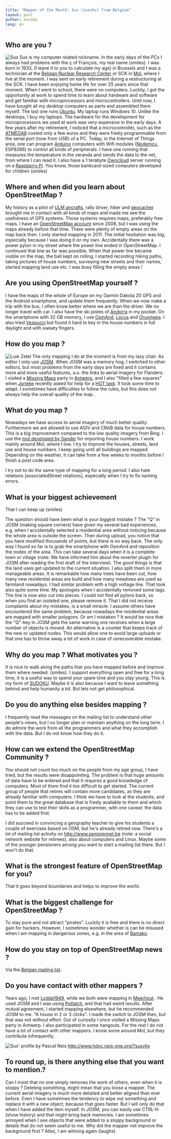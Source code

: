 ```yaml
---
title: "Mapper of the Month: Sus (susvhv) from Belgium"
layout: post
author: escada
lang: en
---
```

<h2>Who are you ?</h2>

<p><img src="https://photos.smugmug.com/OSM/Screenshots/Mapper-in-the-Spotlight/Susvhv/i-5D5bLqV/0/X2/DSC_0548-X2.jpg" alt="Sus">
Sus is my computer related nickname. In the early days of the PCs I always had problems with the ç of François, my real name (smiles).
I was born in 1933, (I leave it to you to calculate my age) in Brussels and I was a technician at the <a href="https://www.sckcen.be/en" rel="nofollow">Belgian Nuclear Research Center</a> or SCK in <a href="http://www.openstreetmap.org/relation/1263864" rel="nofollow">Mol</a>, where I live at the moment. I was sent on early retirement during a restructuring at the SCK. I have been enjoying home life for over 25 years since that moment.
When I went to school, there were no computers. Luckily, I got the opportunity at work to spend time to learn about hardware and software and get familiar with microprocessors and microcontrollers. Until now, I have bought all my desktop computers as parts and assembled them myself. The last one runs <a href="https://www.ubuntu.com/" rel="nofollow">Ubuntu</a>. My laptop runs Windows 10. Unlike the desktops, I buy my laptops.
The hardware for the development for microprocessors we used at work was very expensive in the early days. A few years after my retirement, I noticed that a microcontroller, such as the 
<a href="https://en.wikipedia.org/wiki/Atmel_AVR" rel="nofollow">ATMEGA8</a> costed only a few euros and they were freely programmable from the serial port (now from USB) of a PC. Today, in the Internet of Things area, one can program <a href="https://www.arduino.cc/" rel="nofollow">Arduino</a> computers with Wifi modules (<a href="http://www.nodemcu.com/index_en.html" rel="nofollow">Nodemcu</a>, ESP8266) to control all kinds of peripherals. I have one running that measures the temperature in the veranda and sends the data to the net, from where I can read it. I also have a 1 terabyte <a href="https://owncloud.org/" rel="nofollow">Owncloud</a> server running on a <a href="https://www.raspberrypi.org/" rel="nofollow">Raspberry Pi</a>. You know, those bankcard-sized computers developed for children (smiles)</p>

<h2>Where and when did you learn about OpenStreetMap ?</h2>

<p>My history as a pilot of <a href="https://en.wikipedia.org/wiki/Ultralight_aviation" rel="nofollow">ULM aircrafts</a>, rally driver, hiker and <a href="https://en.wikipedia.org/wiki/Geocaching" rel="nofollow">geocacher</a> brought me in contact with all kinds of maps and made me see the usefulness of GPS systems. Those systems requires maps, preferably free maps.
I have an <a href="http://www.openstreetmap.org/user/susvhv" rel="nofollow">OpenStreetMap account</a> since 2008, but I was using the maps already before that time. There were plenty of empty areas on the map back then. I only started mapping in 2011.
The initial hesitation was big, especially because I was doing it on my own. Accidentally there was a power pylon in my street where the power line ended in OpenStreetMap. I continued that line as far was possible. When that power line became visible on the map, the ball kept on rolling. I started recording hiking paths, taking pictures of house numbers, surveying new streets and their names, started mapping land use etc.
I was busy filling the empty areas !</p>

<h2>Are you using OpenStreetMap yourself ?</h2>

<p>I have the maps of the whole of Europe on my Garmin Dakota 20 GPS and the Android smartphone, and update them frequently. When we now make a trip with the bus, I often know better where we are than the driver. We no longer travel with car. I also have the ski pistes of <a href="http://www.openstreetmap.org/relation/9407" rel="nofollow">Andorra</a> in my pocket. On the smartphone with 32 GB memory, I use <a href="http://osmand.net/" rel="nofollow">OsmAnd</a>, <a href="http://www.locusmap.eu/" rel="nofollow">Locus</a> and <a href="http://www.oruxmaps.com/" rel="nofollow">Oruxmaps</a>. I also tried <a href="https://wiki.openstreetmap.org/wiki/Vespucci" rel="nofollow">Vespucci</a> but found it hard to key in the house numbers in full daylight and with sweaty fingers.</p>

<h2>How do you map ?</h2>

<p><img src="https://photos.smugmug.com/OSM/Screenshots/Mapper-in-the-Spotlight/Susvhv/i-3VPzRWC/0/X2/DSC_0223-X2.jpg" alt="Luie Zetel">
The only mapping I do at the moment is from my lazy chair. As editor I only use  <a href="https://josm.openstreetmap.de/" rel="nofollow">JOSM</a>. When JOSM was a memory hog, I switched to other editors, but most problems from the early days are fixed and it contains more and more useful features, a.o. the links to aerial imagery for Flanders.
I visited a <a href="http://www.missingmaps.org/" rel="nofollow">Missing Maps</a> party in <a href="http://www.openstreetmap.org/relation/59518" rel="nofollow">Antwerp</a>, and I also "filled a few squares" when  <a href="http://www.openstreetmap.org/user/Jorieke%20V" rel="nofollow">Jorieke</a> recently asked for help for a <a href="http://tasks.hotosm.org/" rel="nofollow">HOT task</a>. It took some time to adapt. I sometimes have difficulties to follow the rules, but this does not always help the overall quality of the map.</p>

<h2>What do you map ?</h2>

<p>Nowadays we have access to aerial imagery of much better quality. Furthermore we are allowed to use AGIV and CRAB data for house numbers. This is a big improvement compared to the low quality imagery from Bing. 
I use the <a href="http://crab-import.osm.be/import.html" rel="nofollow">tool developed by Sander</a> for importing house numbers. I work mainly around Mol, where I live. I try to improve the houses, streets, land use and house numbers. I keep going until all buildings are mapped. Depending on the weather, it can take from a few weeks to months before I finish a post code area.</p>

<p>I try not to do the same type of mapping for a long period. I also hate relations [associatedStreet relations], especially when I try to fix naming errors.</p>

<h2>What is your biggest achievement</h2>

<p>That I can keep up (smiles)</p>

<p>The question should have been what is your biggest mistake ?
The "Q" in JOSM (making square corners) have given my several bad experiences, e.g. when I accidentally selected a residential area without noticing because the whole area is outside the screen. Then during upload, you notice that you have modified thousands of points, but there is no way back. The only way I found so far is to grab the smartphone with OsmAnd and reposition the nodes of the area. This can take several days when it is a complete town or village (note: We have informed him about the reverter plugin for JOSM after reading the first draft of the interview).
The good things is that the land uses get updated to the current situation. I also split them in more manageable areas. It is remarkable how many trees have been cut, how many new residential areas are build and how many meadows are used as farmland nowadays.
I had  similar problem with a high voltage line. That took also quite some time. My apologies when I accidentally removed some tags. The line is now also cut into pieces. I could not find all pylons back, so when you find an isolated one, please remove it.
That I did not receive complaints about my mistakes, is a small miracle. I assume others have encountered the same problem, because nowadays the residential areas are mapped with smaller polygons. Or am I mistaken ?
It would be nice that the "Q"-key in JOSM gets the same warning one receives when a large number of objects is moved. An alternative is a counter that keeps track of the new or updated nodes. This would allow one to avoid large uploads or that one has to throw away a lot of work in case of unrecoverable mistake.</p>

<h2>Why do you map ? What motivates you ?</h2>

<p>It is nice to walk along the paths that you have mapped before and improve them where needed. (smiles).
I support everything open and free for a long time, it is a useful way to spend your spare time and you stay young. This is my form of <a href="https://en.wikipedia.org/wiki/Sudoku" rel="nofollow">SUDOKU</a>.
Maybe it is also because I want to leave something behind and help humanity a bit. But lets not get philosophical.</p>

<h2>Do you do anything else besides mapping ?</h2>

<p>I frequently read the messages on the mailing list to understand other people's views, but I no longer plan or maintain anything on the long term. I do admire the work from all the programmers and what they accomplish with the data. But I do not know how they do it.</p>

<h2>How can we extend the OpenStreetMap Community ?</h2>

<p>You should not count too much on the people from my age group, I have tried, but the results were disappointing. The problem is that huge amounts of data have to be entered and that it requires a good knowledge of computers. Most of them find it too difficult to get started.
The current group of people that retires will contain more candidates, as they are already familiar with computers.
I think we have to look at the students, and point them to the great database that is freely available to them and which they can use to test their skills as a programmer, with one caveat: the data has to be added first.</p>

<p>I did succeed in convincing a geography teacher to give his students a couple of exercises based on OSM, but he's already retired now. 
There's a lot of mailing list activity on <a href="http://www.seniorennet.be" rel="nofollow">http://www.seniorennet.be</a> (note: a social network website for retirees), also about computers and Linux. Maybe some of the younger pensioners among you want to start a mailing list there. But I won't do that.</p>

<h2>What is the strongest feature of OpenStreetMap for you?</h2>

<p>That it goes beyond boundaries and helps to improve the world.</p>

<h2>What is the biggest challenge for OpenStreetMap ?</h2>

<p>To stay pure and not attract "pirates". Luckily it is free and there is no direct gain for hackers. However, I sometimes wonder whether is can be misused when I am mapping in dangerous zones, e.g. in the area of <a href="http://www.openstreetmap.org/node/27564954" rel="nofollow">Bamako</a>.</p>

<h2>How do you stay on top of  OpenStreetMap news ?</h2>

<p>Via the <a href="https://lists.openstreetmap.org/listinfo/talk-be" rel="nofollow">Belgian mailing list</a>.</p>

<h2>Do you have contact with other mappers ?</h2>

<p>Years ago, I met  <a href="http://www.openstreetmap.org/user/lodde1949" rel="nofollow">Lodde1949</a>, while we both were mapping  in <a href="http://www.openstreetmap.org/relation/1264080" rel="nofollow">Meerhout</a> . He used JOSM and I was using  <a href="https://wiki.openstreetmap.org/wiki/Potlatch_2" rel="nofollow">Potlatch</a>, and that had weird results. After mutual agreement, I started mapping elsewhere, but he recommended JOSM to me. "A house in 2 or 3 clicks". I made the switch to JOSM then, but that was not without effort.
Out of curiosity I once visited a Missing Maps party in Antwerp. I also participated in some hangouts.
For the rest I do not have a lot of contact with other mappers. I know some around Mol, but they contribute infrequently.</p>

<p><img src="https://photos.smugmug.com/OSM/Screenshots/Mapper-in-the-Spotlight/Susvhv/i-HdJscbx/0/O/Screenshot%202016-10-14%2019.40.48.png" alt="Sus' profile by Pascal Neis">
<a href="http://www.hdyc.neis-one.org/?susvhv" rel="nofollow">http://www.hdyc.neis-one.org/?susvhv</a></p>

<h2>To round up, is there anything else that you want to mention.?</h2>

<p>Can I insist that no one simply removes the work of others, even when it is sloppy ? Deleting something, might mean that you loose a mapper. The current aerial imagery is much more detailed and better aligned than ever before. Even I have sometimes the tendency to wipe out something and replace it with a new object, because that goes faster. But I will only do that when I have added the item myself. In JOSM, you can easily use CTRL-H (show history) and that might bring back memories.
I am sometimes annoyed when I see objects that were added to a sloppy background or details that do not seem useful to me. Why did the mapper not improve the background first ?
Allez, I am whining again (laughs)</p>
